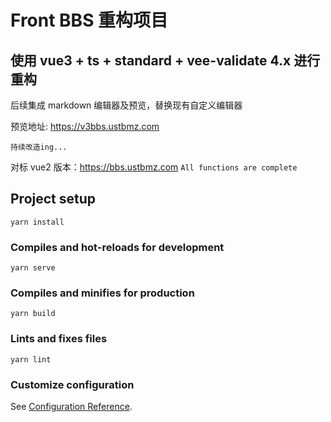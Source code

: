 # Front BBS 重构项目

## 使用 vue3 + ts + standard + vee-validate 4.x 进行重构

后续集成 markdown 编辑器及预览，替换现有自定义编辑器

预览地址: https://v3bbs.ustbmz.com

`持续改造ing...`

对标 vue2 版本：https://bbs.ustbmz.com `All functions are complete`

## Project setup

```
yarn install
```

### Compiles and hot-reloads for development

```
yarn serve
```

### Compiles and minifies for production

```
yarn build
```

### Lints and fixes files

```
yarn lint
```

### Customize configuration

See [Configuration Reference](https://cli.vuejs.org/config/).
